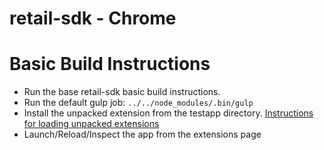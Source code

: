 retail-sdk - Chrome
===============

Basic Build Instructions
========================
- Run the base retail-sdk basic build instructions.
- Run the default gulp job: ```../../node_modules/.bin/gulp```
- Install the unpacked extension from the testapp directory. [Instructions for loading unpacked extensions](https://developer.chrome.com/extensions/getstarted#unpacked)
- Launch/Reload/Inspect the app from the extensions page
